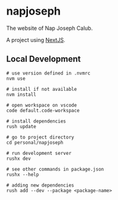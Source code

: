 # napjoseph

The website of Nap Joseph Calub.

A project using [NextJS](http://nextjs.org/).

## Local Development

```
# use version defined in .nvmrc
nvm use

# install if not available
nvm install

# open workspace on vscode
code default.code-workspace

# install dependencies
rush update

# go to project directory
cd personal/napjoseph

# run development server
rushx dev

# see other commands in package.json
rushx --help

# adding new dependencies
rush add --dev --package <package-name>
```
